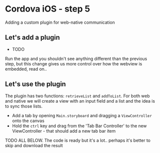 Cordova iOS - step 5
====================
Adding a custom plugin for web-native communication

## Let's add a plugin
- TODO

Run the app and you shouldn't see anything different than the previous step, but this change gives us more control over how the webview is embedded, read on.. 

## Let's use the plugin
The plugin has two functions: `retrieveList` and `addToList`.
For both web and native we will create a view with an input field and a list and the idea is to sync those lists.

- Add a tab by opening `Main.storyboard` and dragging a `ViewController` onto the canvas
- Hold the `ctrl` key and drag from the 'Tab Bar Controller' to the new ViewController - that should add a new tab bar item

TODO ALL BELOW. The code is ready but it's a lot.. perhaps it's better to skip and download the result

